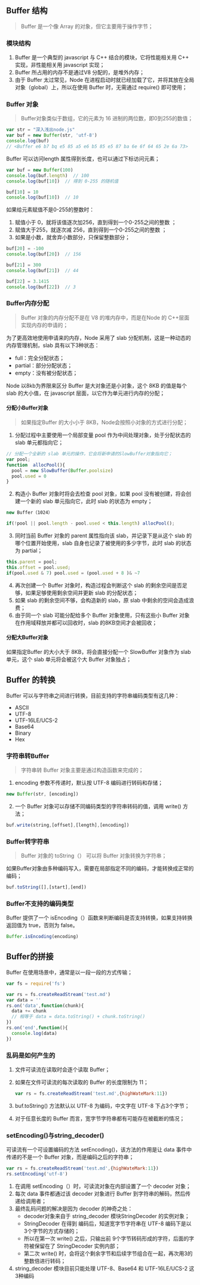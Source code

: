 ## Buffer 结构

> Buffer 是一个像 Array 的对象，但它主要用于操作字节；

### 模块结构

1. Buffer 是一个典型的 javascript 与 C++ 结合的模块，它将性能相关用 C++ 实现，非性能相关用 javascript 实现；
2. Buffer 所占用的内存不是通过V8 分配的，是堆外内存；
3. 由于 Buffer 太过常见，Node 在进程启动时就已经加载了它，并将其放在全局对象（global）上，所以在使用 Buffer 时，无需通过 require() 即可使用；

### Buffer 对象

> Buffer对象类似于数组，它的元素为 16 进制的两位数，即0到255的数值；

```javascript
var str = "深入浅出node.js"
var buf = new Buffer(str, 'utf-8')
console.log(buf)
// <Buffer e6 b7 bq e5 85 a5 e6 b5 85 e5 87 ba 6e 6f 64 65 2e 6a 73>
```

Buffer 可以访问length 属性得到长度，也可以通过下标访问元素；

```javascript
var buf = new Buffer(100)
console.log(buf.length)  // 100
console.log(buf[10])  // 得到 0-255 的随机值 

buf[10] = 10
console.log(buf[10])  // 10
```

如果给元素赋值不是0-255的整数时：

1. 赋值小于 0，就将该值逐次加256，直到得到一个0-255之间的整数 ；
2. 赋值大于255，就逐次减 256，直到得到一个0-255之间的整数 ；
3. 如果是小数，就舍弃小数部分，只保留整数部分；

```javascript
buf[20] = -100
console.log(buf[20])  // 156

buf[21] = 300
console.log(buf[21])  // 44

buf[22] = 3.1415
console.log(buf[22])  // 3
```

### Buffer内存分配

> Buffer 对象的内存分配不是在 V8 的堆内存中，而是在Node 的 C++层面实现内存的申请的；

为了更高效地使用申请来的内存，Node 采用了 slab 分配机制，这是一种动态的内存管理机制，slab 具有以下3种状态：

- full：完全分配状态；
- partial：部分分配状态；
- empty：没有被分配状态；

Node 以8kb为界限来区分 Buffer 是大对象还是小对象，这个 8KB 的值是每个 slab 的大小值，在 javascript 层面，以它作为单元进行内存的分配；

#### 分配小Buffer对象

> 如果指定Buffer 的大小小于 8KB，Node会按照小对象的方式进行分配；

1. 分配过程中主要使用一个局部变量 pool 作为中间处理对象，处于分配状态的 slab 单元都指向它；

```javascript
// 分配一个全新的 slab 单元的操作，它会将新申请的SlowBuffer对象指向它；
var pool;
function  allocPool(){
  pool = new SlowBuffer(Buffer.poolsize)
  pool.used = 0
}
```

2. 构造小 Buffer 对象时将会去检查  pool 对象，如果 pool 没有被创建，将会创建一个新的 slab 单元指向它，此时 slab 的状态为 empty；

```javascript
new Buffer（1024）

if(!pool || pool.length - pool.used < this.length) allocPool();
```

3. 同时当前 Buffer 对象的 parent 属性指向该 slab，并记录下是从这个 slab 的哪个位置开始使用，slab 自身也记录了被使用的多少字节，此时 slab 的状态为 partial；

```javascript
this.parent = pool;
this.offset = pool.used;
if(pool.used & 7) pool.used = (pool.used + 8 )& ~7
```

4. 再次创建一个 Buffer 对象时，构造过程会判断这个 slab 的剩余空间是否足够，如果足够使用剩余空间并更新 slab 的分配状态；
5. 如果 slab 的剩余空间不够，会构造新的 slab，原 slab 中剩余的空间会造成浪费； 
6. 由于同一个 slab 可能分配给多个 Buffer 对象使用，只有这些小 Buffer 对象在作用域释放并都可以回收时，slab 的8KB空间才会被回收；

#### 分配大Buffer对象

如果指定Buffer 的大小大于 8KB，将会直接分配一个 SlowBuffer 对象作为 slab 单元，这个 slab 单元将会被这个大 Buffer 对象独占；

## Buffer 的转换

Buffer 可以与字符串之间进行转换，目前支持的字符串编码类型有这几种：

- ASCII
- UTF-8
- UTF-16LE/UCS-2
- Base64
- Binary
- Hex

### 字符串转Buffer

> 字符串转 Buffer 对象主要是通过构造函数来完成的；

1. encoding 参数不传递时，默认按 UTF-8 编码进行转码和存储；

```javascript
new Buffer(str, [encoding])
```

2. 一个 Buffer 对象可以存储不同编码类型的字符串转码的值，调用 write() 方法；

```javascript
buf.write(string,[offset],[length],[encoding])
```

### Buffer转字符串

> Buffer 对象的 toString（） 可以将 Buffer 对象转换为字符串；

如果Buffer对象由多种编码写入，需要在局部指定不同的编码，才能转换成正常的编码；

```javascript
buf.toString([],[start],[end])
```

### Buffer不支持的编码类型

Buffer 提供了一个 isEncoding（）函数来判断编码是否支持转换，如果支持转换返回值为 true，否则为 false。

```javascript
Buffer.isEncoding(encoding)
```

## Buffer的拼接

Buffer 在使用场景中，通常是以一段一段的方式传输；

```javascript
var fs = require('fs')

var rs = fs.createReadStream('test.md')
var data = ''
rs.on('data',function(chunk){
  data += chunk
  // 相等于 data = data.toString() + chunk.toString()
})
rs.on('end',function(){
  console.log(data)
})
```

### 乱码是如何产生的

1. 文件可读流在读取时会逐个读取 Buffer；

2. 如果在文件可读流的每次读取的 Buffer 的长度限制为 11；

   ```javascript
   var rs = fs.createReadStream('test.md',{highWateMark:11})
   ```

3. buf.toString() 方法默认以 UTF-8 为编码，中文字在 UTF-8 下占3个字节；

4. 对于任意长度的 Buffer 而言，宽字节字符串都有可能存在被截断的情况；

### setEncoding()与string_decoder()

可读流有一个可设置编码的方法 setEncoding()，该方法的作用是让 data 事件中传递的不是一个 Buffer 对象，而是编码之后的字符串；

```javascript
var rs = fs.createReadStream('test.md',{highWateMark:11})
rs.setEncoding('utf-8')
```

1. 在调用 setEncoding（）时，可读流对象在内部设置了一个 decoder 对象；
2. 每次 data 事件都通过该 decoder 对象进行 Buffer 到字符串的解码，然后传递给调用者；
3. 最终乱码问题的解决是因为 decoder 的神奇之处：
   - decoder对象来自于 string_decoder 模块StringDecoder 的实例对象；
   - StringDecoder 在得到 编码后，知道宽字节字符串在 UTF-8 编码下是以 3个字节的方式存储的；
   - 所以在第一次 write() 之后，只输出前 9个字节转码形成的字符，后面的字符被保留在了 StringDecoder  实例内部；
   - 第二次 write() 时，会将这个剩余字节和后续字节组合在一起，再次用3的整数倍进行转码；
4. string_decoder 模块目前只能处理 UTF-8、Base64 和 UTF-16LE/UCS-2 这3种编码













